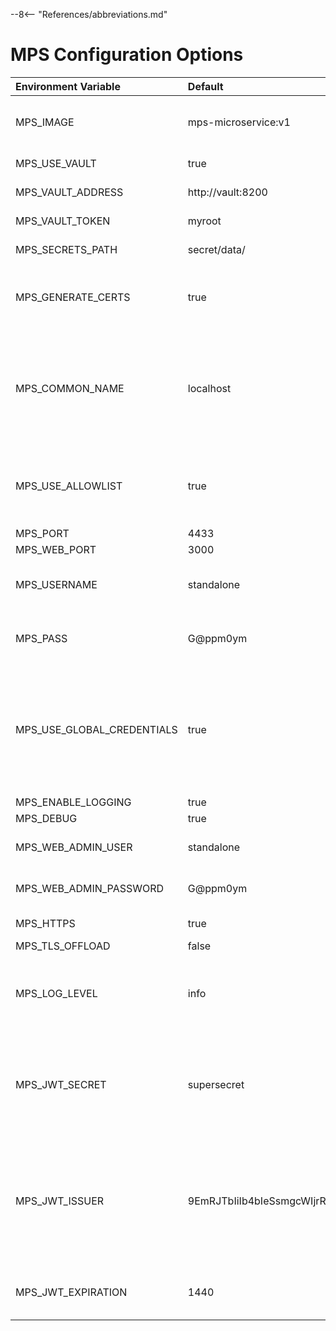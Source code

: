--8<-- "References/abbreviations.md"
# MPS Configuration Options

| Environment Variable       | Default                | Description |
| :------------------------- | :--------------------- | :-- |
| MPS_IMAGE                  | mps-microservice:v1  | Only used when using docker-compose.yml. Specifies image to use for MPS |
| MPS_USE_VAULT              | true                 | Whether or not the vault should be used |
| MPS_VAULT_ADDRESS          | http://vault:8200    | Address of where the vault is hosted |
| MPS_VAULT_TOKEN            | myroot               | Token used to access the vault |
| MPS_SECRETS_PATH           | secret/data/         | Path to where secrets are stored in the vault |
| MPS_GENERATE_CERTS         | true                 | Enables/Disables generation of self signed certificates based on MPS_COMMON_NAME |
| MPS_COMMON_NAME            | localhost            |  Development system's IP address. <br> **Note:** For this guide, you **cannot** use localhost because the managed device would be unable to reach the MPS and RPS servers. | For this guide, the address will be used in a self-signed certificate. It may be an IP address or FQDN in real world deployment. |
| MPS_USE_ALLOWLIST          | true                 | A value of false disables the allowlist functionality. For information about allowlist, see the allowlist [tutorial](../../Tutorials/allowlist.md)  |
| MPS_PORT                   | 4433                 | |
| MPS_WEB_PORT               | 3000                 | |
| MPS_USERNAME                   | standalone           | Specifies the username client devices use to connect to MPS   |
| MPS_PASS               | G@ppm0ym             | Specifies the password client devices use to connect to MPS  |
| MPS_USE_GLOBAL_CREDENTIALS | true                 | Each device can have its own MPS username and password. If this flag is enabled in MPS, it will use the same username and password as specified my MPS_USER and MPS_PASSWORD for all devices |
| MPS_ENABLE_LOGGING         | true                 | |
| MPS_DEBUG                  | true                 | |
| MPS_WEB_ADMIN_USER         | standalone           | Specifies the username for API authentication |
| MPS_WEB_ADMIN_PASSWORD     | G@ppm0ym             | Specifies the password for API authentication |
| MPS_HTTPS                  | true                 | Specifies whether or not to enable https      |
| MPS_TLS_OFFLOAD            | false                | |
| MPS_LOG_LEVEL              | info                 | Controls the level of logging provided in the service. Options are (in order of increasing detail): `error`, `warn`, `info`, `verbose`, `debug`  |
| MPS_JWT_SECRET             | supersecret          | Secret used for generating a JWT Token. IMPORTANT: This must match the `secret` in your `Kong.yaml` file for the jwt plugin configuration.
| MPS_JWT_ISSUER             | 9EmRJTbIiIb4bIeSsmgcWIjrR6HyETqc | The issuer that will be populated in the token. This is a not considered a secret. IMPORTANT: This must match the `key:` property in the `Kong.yaml` file for the jwt plugin configuration.
| MPS_JWT_EXPIRATION         | 1440                 | The default expiration in minutes for the JWT Token. Default is 24 hours.